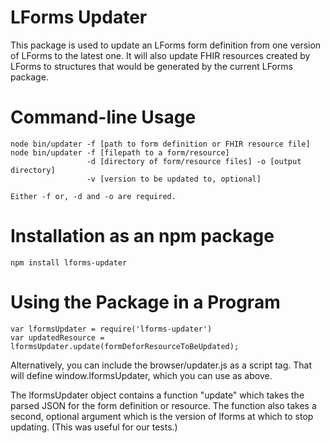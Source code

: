 # LForms Updater
This package is used to update an LForms form definition from one version of
LForms to the latest one.  It will also update FHIR resources created by LForms
to structures that would be generated by the current LForms package.

# Command-line Usage
    node bin/updater -f [path to form definition or FHIR resource file]
    node bin/updater -f [filepath to a form/resource]
                     -d [directory of form/resource files] -o [output directory]
                     -v [version to be updated to, optional]
    
    Either -f or, -d and -o are required.
# Installation as an npm package
    npm install lforms-updater

# Using the Package in a Program
    var lformsUpdater = require('lforms-updater')
    var updatedResource = lformsUpdater.update(formDeforResourceToBeUpdated);

Alternatively, you can include the browser/updater.js as a script tag.  That will define
window.lformsUpdater, which you can use as above.

The lformsUpdater object contains a function "update" which takes the parsed JSON for
the form definition or resource.  The function also takes a second, optional
argument which is the version of lforms at which to stop updating.  (This was
useful for our tests.)

